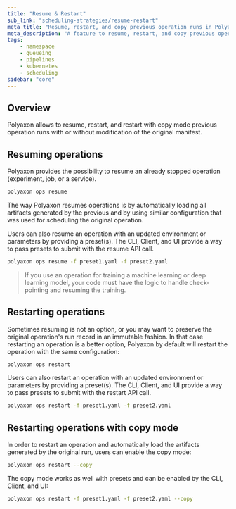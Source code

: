```yaml
---
title: "Resume & Restart"
sub_link: "scheduling-strategies/resume-restart"
meta_title: "Resume, restart, and copy previous operation runs in Polyaxon - scheduling strategies"
meta_description: "A feature to resume, restart, and copy previous operation runs in Polyaxon."
tags:
    - namespace
    - queueing
    - pipelines
    - kubernetes
    - scheduling
sidebar: "core"
---
```


## Overview

Polyaxon allows to resume, restart, and restart with copy mode previous operation runs with or without modification of the original manifest.

## Resuming operations

Polyaxon provides the possibility to resume an already stopped operation (experiment, job, or a service).

```bash
polyaxon ops resume
```

The way Polyaxon resumes operations is by automatically loading all artifacts generated by the previous and by using similar configuration that was used for scheduling the original operation.  

Users can also resume an operation with an updated environment or parameters by providing a preset(s). The CLI, Client, and UI provide a way to pass presets to submit with the resume API call.

```bash
polyaxon ops resume -f preset1.yaml -f preset2.yaml
```

> If you use an operation for training a machine learning or deep learning model, your code must have the logic to handle check-pointing and resuming the training.

## Restarting operations

Sometimes resuming is not an option, or you may want to preserve the original operation's run record in an immutable fashion. 
In that case restarting an operation is a better option, Polyaxon by default will restart the operation with the same configuration: 

```bash
polyaxon ops restart
```

Users can also restart an operation with an updated environment or parameters by providing a preset(s). The CLI, Client, and UI provide a way to pass presets to submit with the restart API call.

```bash
polyaxon ops restart -f preset1.yaml -f preset2.yaml
```

## Restarting operations with copy mode

In order to restart an operation and automatically load the artifacts generated by the original run, users can enable the copy mode:

```bash
polyaxon ops restart --copy
```

The copy mode works as well with presets and can be enabled by the CLI, Client, and UI:

```bash
polyaxon ops restart -f preset1.yaml -f preset2.yaml --copy
```
